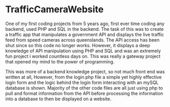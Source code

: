 # TrafficCameraWebsite
One of my first coding projects from 5 years ago, first ever time coding any backend, used PHP and SQL in the backend. The task of this was to create a traffic app that manipulates a government API and displays the live traffic feed from speed cameras across queenslands. The API access has been shut since so this code no longer works. However, it displays a deep knowledge of API manipulation using PHP and SQL and was an extremely fun project i worked countless days on. This was really a gateway project that opened my mind to the power of programming.

This was more of a backend knowledge project, so not much front end was written at all, However, from the login.php file a simple yet highly effective login form and the logic behind the login form interacting with an mySQL database is shown. Majority of the other code files are all just using php to pull and format information from the API before processing the information into a database to then be displayed on a website.

